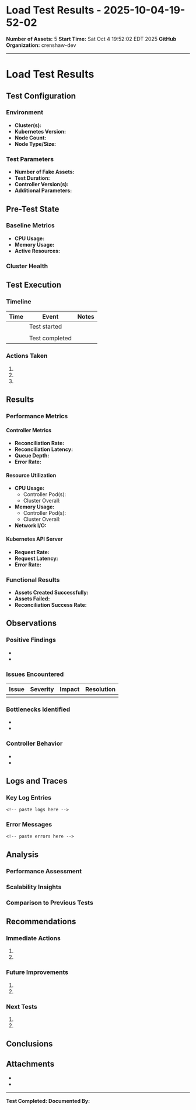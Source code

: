 # Load Test Results - 2025-10-04-19-52-02

**Number of Assets:** 5
**Start Time:** Sat Oct  4 19:52:02 EDT 2025
**GitHub Organization:** crenshaw-dev

---

# Load Test Results

<!-- This template will be copied to each run directory and should be filled out during/after the test -->

## Test Configuration

### Environment
- **Cluster(s):** <!-- e.g., staging-cluster-1, staging-cluster-2 -->
- **Kubernetes Version:** <!-- e.g., 1.28.0 -->
- **Node Count:** <!-- Number of nodes in cluster -->
- **Node Type/Size:** <!-- e.g., n1-standard-4, t3.large -->

### Test Parameters
- **Number of Fake Assets:** <!-- Will be filled in by setup script -->
- **Test Duration:** <!-- How long the test ran -->
- **Controller Version(s):** <!-- Version of the controllers being tested -->
- **Additional Parameters:** <!-- Any other relevant configuration -->

## Pre-Test State

### Baseline Metrics
- **CPU Usage:** <!-- Baseline CPU before test -->
- **Memory Usage:** <!-- Baseline memory before test -->
- **Active Resources:** <!-- Count of resources before test -->

### Cluster Health
<!-- Document any pre-existing issues or cluster state -->

## Test Execution

### Timeline
<!-- Document key events during the test -->

| Time | Event | Notes |
|------|-------|-------|
| | Test started | |
| | | |
| | Test completed | |

### Actions Taken
<!-- Document step-by-step what you did during the test -->

1. 
2. 
3. 

## Results

### Performance Metrics

#### Controller Metrics
- **Reconciliation Rate:** <!-- reconciliations per second/minute -->
- **Reconciliation Latency:** <!-- p50, p95, p99 latencies -->
- **Queue Depth:** <!-- work queue depth over time -->
- **Error Rate:** <!-- errors per second/minute -->

#### Resource Utilization
- **CPU Usage:**
  - Controller Pod(s): <!-- peak and average -->
  - Cluster Overall: <!-- impact on cluster -->
- **Memory Usage:**
  - Controller Pod(s): <!-- peak and average -->
  - Cluster Overall: <!-- impact on cluster -->
- **Network I/O:** <!-- if relevant -->

#### Kubernetes API Server
- **Request Rate:** <!-- requests per second -->
- **Request Latency:** <!-- p50, p95, p99 -->
- **Error Rate:** <!-- 4xx, 5xx errors -->

### Functional Results
- **Assets Created Successfully:** <!-- number/percentage -->
- **Assets Failed:** <!-- number/percentage -->
- **Reconciliation Success Rate:** <!-- percentage -->

## Observations

### Positive Findings
<!-- What worked well? -->

- 
- 

### Issues Encountered
<!-- What problems occurred? -->

| Issue | Severity | Impact | Resolution |
|-------|----------|--------|------------|
| | | | |

### Bottlenecks Identified
<!-- Where are the performance constraints? -->

- 
- 

### Controller Behavior
<!-- How did the controllers respond under load? -->

- 
- 

## Logs and Traces

### Key Log Entries
<!-- Paste relevant log excerpts -->

```
<!-- paste logs here -->
```

### Error Messages
<!-- Document any error messages encountered -->

```
<!-- paste errors here -->
```

## Analysis

### Performance Assessment
<!-- Overall assessment of performance under this load -->

### Scalability Insights
<!-- What does this test tell us about scalability? -->

### Comparison to Previous Tests
<!-- If applicable, how does this compare to earlier runs? -->

## Recommendations

### Immediate Actions
<!-- What should be done right away? -->

1. 
2. 

### Future Improvements
<!-- What could be improved for better performance? -->

1. 
2. 

### Next Tests
<!-- What should be tested next? -->

1. 
2. 

## Conclusions

<!-- Overall conclusions from this load test -->

## Attachments

<!-- Reference any additional files, screenshots, or data -->

- 
- 

---

**Test Completed:** <!-- Fill in completion timestamp -->
**Documented By:** <!-- Your name -->

